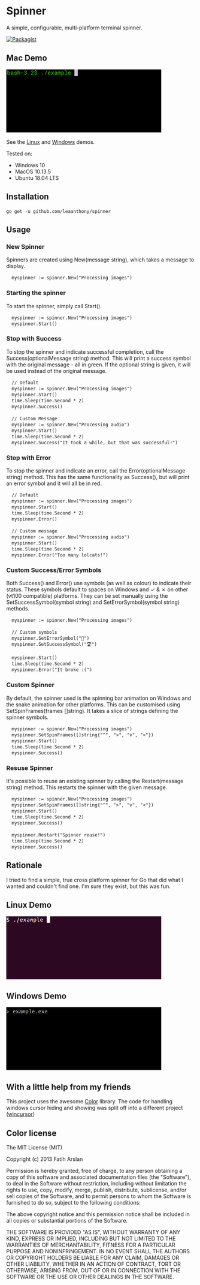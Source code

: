 # Spinner

A simple, configurable, multi-platform terminal spinner. 

[![Packagist](https://img.shields.io/packagist/l/doctrine/orm.svg)](https://github.com/leaanthony/spinner/LICENSE)

## Mac Demo
![demo](spinner_mac.gif)

See the [Linux](##linux-demo) and [Windows](##windows-demo) demos.

Tested on:
  * Windows 10
  * MacOS 10.13.5
  * Ubuntu 18.04 LTS

## Installation

```
go get -u github.com/leaanthony/spinner
```

## Usage

### New Spinner

Spinners are created using New(message string), which takes a message to display.

```
  myspinner := spinner.New("Processing images")
```

### Starting the spinner

To start the spinner, simply call Start().

```
  myspinner := spinner.New("Processing images")
  myspinner.Start()
```

### Stop with Success 

To stop the spinner and indicate successful completion, call the Success(optionalMessage string) method. This will print a success symbol with the original message - all in green. If the optional string is given, it will be used instead of the original message.

```
  // Default
  myspinner := spinner.New("Processing images")
  myspinner.Start()
  time.Sleep(time.Second * 2)
  myspinner.Success()

  // Custom Message
  myspinner := spinner.New("Processing audio")
  myspinner.Start()
  time.Sleep(time.Second * 2)
  myspinner.Success("It took a while, but that was successful!")
```

### Stop with Error 

To stop the spinner and indicate an error, call the Error(optionalMessage string) method.
This has the same functionality as Success(), but will print an error symbol and it will all be in red.

```
  // Default
  myspinner := spinner.New("Processing images")
  myspinner.Start()
  time.Sleep(time.Second * 2)
  myspinner.Error()

  // Custom message
  myspinner := spinner.New("Processing audio")
  myspinner.Start()
  time.Sleep(time.Second * 2)
  myspinner.Error("Too many lolcats!")
```

### Custom Success/Error Symbols

Both Success() and Error() use symbols (as well as colour) to indicate their status.
These symbols default to spaces on Windows and ✓ & ✗ on other (vt100 compatible) platforms. They can be set manually using the SetSuccessSymbol(symbol string) and SetErrorSymbol(symbol string) methods.

```
  myspinner := spinner.New("Processing images")

  // Custom symbols
  myspinner.SetErrorSymbol("💩")
  myspinner.SetSuccessSymbol("🏆")

  myspinner.Start()
  time.Sleep(time.Second * 2)
  myspinner.Error("It broke :(")
```

### Custom Spinner

By default, the spinner used is the spinning bar animation on Windows and the snake animation for other platforms. This can be customised using SetSpinFrames(frames []string). It takes a slice of strings defining the spinner symbols. 

```
  myspinner := spinner.New("Processing images")
  myspinner.SetSpinFrames([]string{"^", ">", "v", "<"})
  myspinner.Start()
  time.Sleep(time.Second * 2)
  myspinner.Success()
```

### Resuse Spinner

It's possible to reuse an existing spinner by calling the Restart(message string) method. This restarts the spinner with the given message.

```
  myspinner := spinner.New("Processing images")
  myspinner.SetSpinFrames([]string{"^", ">", "v", "<"})
  myspinner.Start()
  time.Sleep(time.Second * 2)
  myspinner.Success()

  myspinner.Restart("Spinner reuse!")
  time.Sleep(time.Second * 2)
  myspinner.Success()
```

## Rationale

I tried to find a simple, true cross platform spinner for Go that did what I wanted and couldn't find one. I'm sure they exist, but this was fun.

## Linux Demo
![demo](spinner_ubuntu.gif)

## Windows Demo
![demo](spinner_windows.gif)

## With a little help from my friends

This project uses the awesome [Color] library. The code for handling windows cursor hiding and showing was split off into a different project ([wincursor])

[Color]: https://github.com/fatih/color
[wincursor]: https://github.com/leaanthony/wincursor

## Color license

The MIT License (MIT)

Copyright (c) 2013 Fatih Arslan

Permission is hereby granted, free of charge, to any person obtaining a copy of
this software and associated documentation files (the "Software"), to deal in
the Software without restriction, including without limitation the rights to
use, copy, modify, merge, publish, distribute, sublicense, and/or sell copies of
the Software, and to permit persons to whom the Software is furnished to do so,
subject to the following conditions:

The above copyright notice and this permission notice shall be included in all
copies or substantial portions of the Software.

THE SOFTWARE IS PROVIDED "AS IS", WITHOUT WARRANTY OF ANY KIND, EXPRESS OR
IMPLIED, INCLUDING BUT NOT LIMITED TO THE WARRANTIES OF MERCHANTABILITY, FITNESS
FOR A PARTICULAR PURPOSE AND NONINFRINGEMENT. IN NO EVENT SHALL THE AUTHORS OR
COPYRIGHT HOLDERS BE LIABLE FOR ANY CLAIM, DAMAGES OR OTHER LIABILITY, WHETHER
IN AN ACTION OF CONTRACT, TORT OR OTHERWISE, ARISING FROM, OUT OF OR IN
CONNECTION WITH THE SOFTWARE OR THE USE OR OTHER DEALINGS IN THE SOFTWARE.
